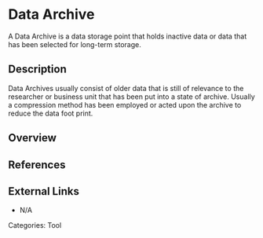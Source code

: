 # Data Archive #
A Data Archive is a data storage point that holds inactive data or data that has been selected for long-term storage.  
## Description ##
Data Archives usually consist of older data that is still of relevance to the researcher or business unit that has been put into a state of archive.  Usually a compression method has been employed or acted upon the archive to reduce the data foot print.      
## Overview ##



## References ##

## External Links ##
* N/A

Categories: Tool
